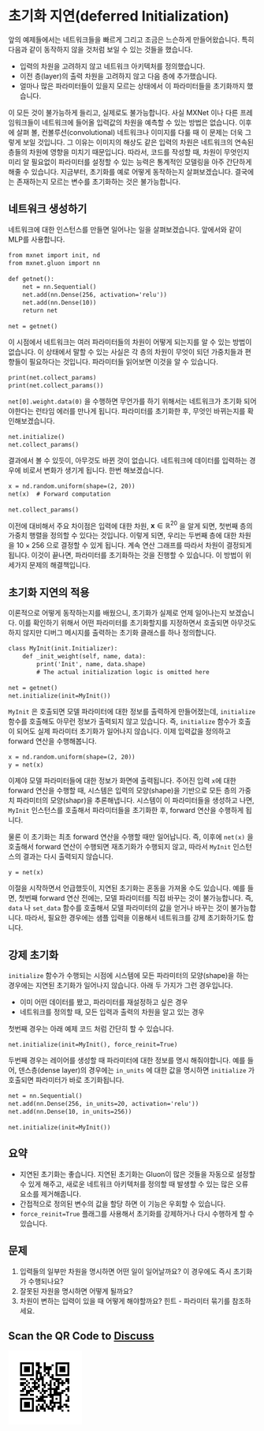 # 초기화 지연(deferred Initialization)

앞의 예제들에서는 네트워크들을 빠르게 그리고 조금은 느슨하게 만들어왔습니다. 특히 다음과 같이 동작하지 않을 것처럼 보일 수 있는 것들을 했습니다.

* 입력의 차원을 고려하지 않고 네트워크 아키텍처를 정의했습니다.
* 이전 층(layer)의 출력 차원을 고려하지 않고 다음 층에 추가했습니다.
* 얼마나 많은 파라미터들이 있을지 모르는 상태에서 이 파라미터들을 초기화까지 했습니다.

이 모든 것이 불가능하게 들리고, 실제로도 불가능합니다. 사실 MXNet 이나 다른 프레임워크들이 네트워크에 들어올 입력값의 차원을 예측할 수 있는 방법은 없습니다. 이후에 살펴 볼, 컨볼루션(convolutional) 네트워크나 이미지를 다룰 때 이 문제는 더욱 그렇게 보일 것입니다. 그 이유는 이미지의 해상도 같은 입력의 차원은 네트워크의 연속된 층들의 차원에 영향을 미치기 때문입니다. 따라서,  코드를 작성할 때, 차원이 무엇인지 미리 알 필요없이 파라미터를 설정할 수 있는 능력은 통계적인 모델링을 아주 간단하게 해줄 수 있습니다. 지금부터, 초기화를 예로 어떻게 동작하는지 살펴보겠습니다. 결국에는 존재하는지 모르는 변수를 초기화하는 것은 불가능합니다.

## 네트워크 생성하기

네트워크에 대한 인스턴스를 만들면 일어나는 일을 살펴보겠습니다. 앞에서와 같이 MLP를 사용합니다.

```{.python .input}
from mxnet import init, nd
from mxnet.gluon import nn

def getnet():
    net = nn.Sequential()
    net.add(nn.Dense(256, activation='relu'))
    net.add(nn.Dense(10))
    return net

net = getnet()
```

이 시점에서 네트워크는 여러 파라미터들의 차원이 어떻게 되는지를 알 수 있는 방법이 없습니다. 이 상태에서 말할 수 있는 사실은 각 층의 차원이 무엇이 되던 가중치들과 편향들이 필요하다는 것입니다. 파라미터들 읽어보면 이것을 알 수 있습니다.

```{.python .input}
print(net.collect_params)
print(net.collect_params())
```

`net[0].weight.data(0)` 을 수행하면 무언가를 하기 위해서는 네트워크가 초기화 되어야한다는 런타임 에러를 만나게 됩니다.  파라미터를 초기화한 후, 무엇인 바뀌는지를 확인해보겠습니다. 

```{.python .input}
net.initialize()
net.collect_params()
```

결과에서 볼 수 있듯이, 아무것도 바뀐 것이 없습니다. 네트워크에 데이터를 입력하는 경우에 비로서 변화가 생기게 됩니다. 한번 해보겠습니다.

```{.python .input}
x = nd.random.uniform(shape=(2, 20))
net(x)  # Forward computation

net.collect_params()
```

이전에 대비해서 주요 차이점은 입력에 대한 차원, $\mathbf{x} \in \mathbb{R}^{20}$ 을 알게 되면, 첫번째 층의 가중치 행렬을 정의할 수 있다는 것입니다. 이렇게 되면, 우리는 두번째 층에 대한 차원을  $10 \times 256$ 으로 결정할 수 있게 됩니다. 계속 연산 그래프를 따라서 차원이 결정되게 됩니다. 이것이 끝나면, 파라미터를 초기화하는 것을 진행할 수 있습니다. 이 방법이 위 세가지 문제의 해결책입니다.

## 초기화 지연의 적용

이론적으로 어떻게 동작하는지를 배웠으니, 초기화가 실제로 언제 일어나는지 보겠습니다. 이를 확인하기 위해서 어떤 파라미터를 초기화할지를 지정하면서 호출되면 아무것도 하지 않지만 디버그 메시지를 출력하는 초기화 클래스를 하나 정의합니다.

```{.python .input  n=22}
class MyInit(init.Initializer):
    def _init_weight(self, name, data):
        print('Init', name, data.shape)
        # The actual initialization logic is omitted here

net = getnet()
net.initialize(init=MyInit())
```

`MyInit` 은 호출되면 모델 파라미터에 대한 정보를 출력하게 만들어졌는데, `initialize` 함수를 호출해도 아무런 정보가 출력되지 않고 있습니다. 즉, `initialize` 함수가 호출이 되어도 실제 파라미터 초기화가 일어나지 않습니다. 이제 입력값을 정의하고 forward 연산을 수행해봅니다.

```{.python .input  n=25}
x = nd.random.uniform(shape=(2, 20))
y = net(x)
```

이제야 모델 파라미터들에 대한 정보가 화면에 출력됩니다. 주어진 입력 `x`에 대한 forward 연산을 수행할 때, 시스템은 입력의 모양(shape)을 기반으로 모든 층의 가중치 파라미터의 모양(shapr)을 추론해냅니다. 시스템이 이 파라미터들을 생성하고 나면, `MyInit` 인스턴스를 호출해서 파라미터들을 초기화한 후, forward 연산을 수행하게 됩니다.

물론 이 초기화는 최초 forward 연산을 수행할 때만 일어납니다. 즉, 이후에 `net(x)` 을 호출해서 forward 연산이 수행되면 재초기화가 수행되지 않고, 따라서 `MyInit` 인스턴스의 결과는 다시 출력되지 않습니다.

```{.python .input}
y = net(x)
```

이절을 시작하면서 언급했듯이, 지연된 초기화는 혼동을 가져올 수도 있습니다. 예를 들면, 첫번째 forward 연산 전에는, 모델 파라미터를 직접 바꾸는 것이 불가능합니다. 즉, `data` 나 `set_data` 함수를 호출해서 모델 파라미터의 값을 얻거나 바꾸는 것이 불가능합니다. 따라서, 필요한 경우에는 샘플 입력을 이용해서 네트워크를 강제 초기화하기도 합니다.

## 강제 초기화

 `initialize` 함수가 수행되는 시점에 시스템에 모든 파라미터의 모양(shape)을 하는 경우에는 지연된 초기화가 일어나지 않습니다. 아래 두 가지가 그런 경우입니다.

* 이미 어떤 데이터를 봤고, 파라미터를 재설정하고 싶은 경우
* 네트워크를 정의할 때, 모든 입력과 출력의 차원을 알고 있는 경우

첫번째 경우는 아래 예제 코드 처럼 간단히 할 수 있습니다.

```{.python .input}
net.initialize(init=MyInit(), force_reinit=True)
```

두번째 경우는 레이어를 생성할 때 파라미터에 대한 정보를 명시 해줘야합니다. 예를 들어, 덴스층(dense layer)의 경우에는 `in_units` 에 대한 값을 명시하면 `initialize` 가 호출되면 파라미터가 바로 초기화됩니다.

```{.python .input}
net = nn.Sequential()
net.add(nn.Dense(256, in_units=20, activation='relu'))
net.add(nn.Dense(10, in_units=256))

net.initialize(init=MyInit())
```

## 요약

* 지연된 초기화는 좋습니다. 지연된 초기화는 Gluon이 많은 것들을 자동으로 설정할 수 있게 해주고, 새로운 네트워크 아키텍처를 정의할 때 발생할 수 있는 많은 오류 요소를 제거해줍니다.
* 간접적으로 정의된 변수의 값을 할당 하면 이 기능은 우회할 수 있습니다.
* `force_reinit=True`  플래그를 사용해서 초기화를 강제하거나 다시 수행하게 할 수 있습니다.


## 문제

1. 입력들의 일부만 차원을 명시하면 어떤 일이 일어날까요? 이 경우에도 즉시 초기화가 수행되나요?
1. 잘못된 자원을 명시하면 어떻게 될까요?
1. 차원이 변하는 입력이 있을 때 어떻게 해야할까요? 힌트 - 파라미터 묶기를 참조하세요.

## Scan the QR Code to [Discuss](https://discuss.mxnet.io/t/2327)

![](../img/qr_deferred-init.svg)
